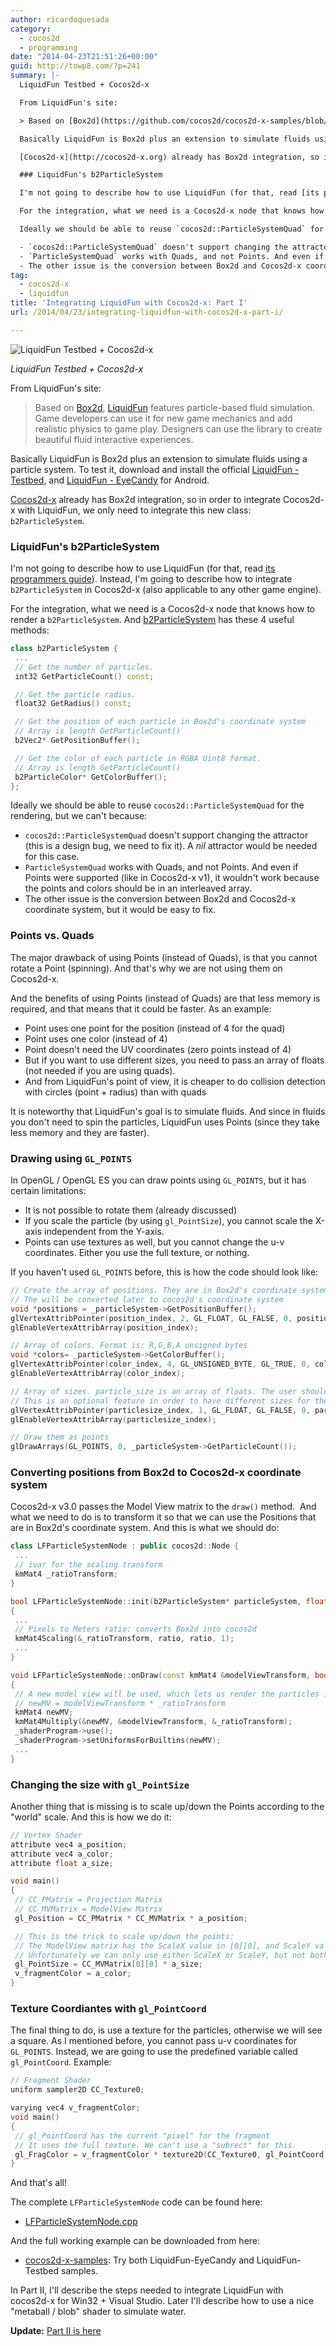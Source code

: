 ```yaml
---
author: ricardoquesada
category:
  - cocos2d
  - programming
date: "2014-04-23T21:51:26+00:00"
guid: http://towp8.com/?p=241
summary: |-
  LiquidFun Testbed + Cocos2d-x

  From LiquidFun's site:

  > Based on [Box2d](https://github.com/cocos2d/cocos2d-x-samples/blob/v3/box2d.org), [LiquidFun](http://google.github.io/liquidfun/) features particle-based fluid simulation. Game developers can use it for new game mechanics and add realistic physics to game play. Designers can use the library to create beautiful fluid interactive experiences.

  Basically LiquidFun is Box2d plus an extension to simulate fluids using a particle system. To test it, download and install the official [LiquidFun - Testbed,](https://play.google.com/store/apps/details?id=com.wolff.liquidfun.testbed2) and [LiquidFun - EyeCandy](https://play.google.com/store/apps/details?id=com.wolff.EyeCandy) for Android.

  [Cocos2d-x](http://cocos2d-x.org) already has Box2d integration, so in order to integrate Cocos2d-x with LiquidFun, we only need to integrate this new class: `b2ParticleSystem`.

  ### LiquidFun's b2ParticleSystem

  I'm not going to describe how to use LiquidFun (for that, read [its programmers guide](http://google.github.io/liquidfun/Programmers-Guide/html/index.html)). Instead, I'm going to describe how to integrate `b2ParticleSystem` in Cocos2d-x (also applicable to any other game engine).

  For the integration, what we need is a Cocos2d-x node that knows how to render a `b2ParticleSystem`. And [b2ParticleSystem](https://github.com/google/liquidfun/blob/v1.0.0/liquidfun/Box2D/Box2D/Particle/b2ParticleSystem.h#L189) has these 4 useful methods:

  Ideally we should be able to reuse `cocos2d::ParticleSystemQuad` for the rendering, but we can't because:

  - `cocos2d::ParticleSystemQuad` doesn't support changing the attractor (this is a design bug, we need to fix it). A _nil_ attractor would be needed for this case.
  - `ParticleSystemQuad` works with Quads, and not Points. And even if Points were supported (like in Cocos2d-x v1), it wouldn't work because the points and colors should be in an interleaved array.
  - The other issue is the conversion between Box2d and Cocos2d-x coordinate system, but it would be easy to fix.
tag:
  - cocos2d-x
  - liquidfun
title: 'Integrating LiquidFun with Cocos2d-x: Part I'
url: /2014/04/23/integrating-liquidfun-with-cocos2d-x-part-i/

---
```

![LiquidFun Testbed + Cocos2d-x](https://camo.githubusercontent.com/024bc94a0b655472808a1073611f72bff59f3f50/68747470733a2f2f6c68332e676f6f676c6575736572636f6e74656e742e636f6d2f2d64705a666f5a3776472d512f553153304746486d6879492f41414141414141413735492f574b6e764e7334597069382f733430302f494d475f303031322e6a7067)

*LiquidFun Testbed + Cocos2d-x*

From LiquidFun's site:

> Based on [Box2d](https://github.com/cocos2d/cocos2d-x-samples/blob/v3/box2d.org), [LiquidFun](http://google.github.io/liquidfun/) features particle-based fluid simulation. Game developers can use it for new game mechanics and add realistic physics to game play. Designers can use the library to create beautiful fluid interactive experiences.

Basically LiquidFun is Box2d plus an extension to simulate fluids using a particle system. To test it, download and install the official [LiquidFun - Testbed,](https://play.google.com/store/apps/details?id=com.wolff.liquidfun.testbed2) and [LiquidFun - EyeCandy](https://play.google.com/store/apps/details?id=com.wolff.EyeCandy) for Android.

[Cocos2d-x](http://cocos2d-x.org) already has Box2d integration, so in order to integrate Cocos2d-x with LiquidFun, we only need to integrate this new class: `b2ParticleSystem`.

### LiquidFun's b2ParticleSystem

I'm not going to describe how to use LiquidFun (for that, read [its programmers guide](http://google.github.io/liquidfun/Programmers-Guide/html/index.html)). Instead, I'm going to describe how to integrate `b2ParticleSystem` in Cocos2d-x (also applicable to any other game engine).

For the integration, what we need is a Cocos2d-x node that knows how to render a `b2ParticleSystem`. And [b2ParticleSystem](https://github.com/google/liquidfun/blob/v1.0.0/liquidfun/Box2D/Box2D/Particle/b2ParticleSystem.h#L189) has these 4 useful methods:

```cpp
class b2ParticleSystem {
 ...
 // Get the number of particles.
 int32 GetParticleCount() const;

 // Get the particle radius.
 float32 GetRadius() const;

 // Get the position of each particle in Box2d's coordinate system
 // Array is length GetParticleCount()
 b2Vec2* GetPositionBuffer();

 // Get the color of each particle in RGBA Uint8 format.
 // Array is length GetParticleCount()
 b2ParticleColor* GetColorBuffer();
};
```

Ideally we should be able to reuse `cocos2d::ParticleSystemQuad` for the rendering, but we can't because:

- `cocos2d::ParticleSystemQuad` doesn't support changing the attractor (this is a design bug, we need to fix it). A _nil_ attractor would be needed for this case.
- `ParticleSystemQuad` works with Quads, and not Points. And even if Points were supported (like in Cocos2d-x v1), it wouldn't work because the points and colors should be in an interleaved array.
- The other issue is the conversion between Box2d and Cocos2d-x coordinate system, but it would be easy to fix.

### Points vs. Quads

The major drawback of using Points (instead of Quads), is that you cannot rotate a Point (spinning). And that's why we are not using them on Cocos2d-x.

And the benefits of using Points (instead of Quads) are that less memory is required, and that means that it could be faster. As an example:

- Point uses one point for the position (instead of 4 for the quad)
- Point uses one color (instead of 4)
- Point doesn't need the UV coordinates (zero points instead of 4)
- But if you want to use different sizes, you need to pass an array of floats (not needed if you are using quads).
- And from LiquidFun's point of view, it is cheaper to do collision detection with circles (point + radius) than with quads

It is noteworthy that LiquidFun's goal is to simulate fluids. And since in fluids you don't need to spin the particles, LiquidFun uses Points (since they take less memory and they are faster).

### Drawing using `GL_POINTS`

In OpenGL / OpenGL ES you can draw points using `GL_POINTS`, but it has certain limitations:

- It is not possible to rotate them (already discussed)
- If you scale the particle (by using `gl_PointSize`), you cannot scale the X-axis independent from the Y-axis.
- Points can use textures as well, but you cannot change the u-v coordinates. Either you use the full texture, or nothing.

If you haven't used `GL_POINTS` before, this is how the code should look like:

```cpp
// Create the array of positions. They are in Box2d's coordinate system
// The will be converted later to cocos2d's coordinate system
void *positions = _particleSystem->GetPositionBuffer();
glVertexAttribPointer(position_index, 2, GL_FLOAT, GL_FALSE, 0, positions);
glEnableVertexAttribArray(position_index);

// Array of colors. Format is: R,G,B,A unsigned bytes
void *colors= _particleSystem->GetColorBuffer();
glVertexAttribPointer(color_index, 4, GL_UNSIGNED_BYTE, GL_TRUE, 0, colors);
glEnableVertexAttribArray(color_index);

// Array of sizes. particle_size is an array of floats. The user should create it.
// This is an optional feature in order to have different sizes for the particles.
glVertexAttribPointer(particlesize_index, 1, GL_FLOAT, GL_FALSE, 0, particle_size);
glEnableVertexAttribArray(particlesize_index);

// Draw them as points
glDrawArrays(GL_POINTS, 0, _particleSystem->GetParticleCount());
```

### Converting positions from Box2d to Cocos2d-x coordinate system

Cocos2d-x v3.0 passes the Model View matrix to the `draw()` method.  And what we need to do is to transform it so that we can use the Positions that are in Box2d's coordinate system. And this is what we should do:

```cpp
class LFParticleSystemNode : public cocos2d::Node {
 ...
 // ivar for the scaling transform
 kmMat4 _ratioTransform;
}

bool LFParticleSystemNode::init(b2ParticleSystem* particleSystem, float ratio)
{
 ...
 // Pixels to Meters ratio: converts Box2d into cocos2d
 kmMat4Scaling(&_ratioTransform, ratio, ratio, 1);
 ...
}

void LFParticleSystemNode::onDraw(const kmMat4 &modelViewTransform, bool transformUpdated)
{
 // A new model view will be used, which lets us render the particles in cocos2d coordinate system
 // newMV = modelViewTransform * _ratioTransform
 kmMat4 newMV;
 kmMat4Multiply(&newMV, &modelViewTransform, &_ratioTransform);
 _shaderProgram->use();
 _shaderProgram->setUniformsForBuiltins(newMV);
 ...
}
```

### Changing the size with `gl_PointSize`

Another thing that is missing is to scale up/down the Points according to the "world" scale. And this is how we do it:

```cpp
// Vertex Shader
attribute vec4 a_position;
attribute vec4 a_color;
attribute float a_size;

void main()
{
 // CC_PMatrix = Projection Matrix
 // CC_MVMatrix = ModelView Matrix
 gl_Position = CC_PMatrix * CC_MVMatrix * a_position;

 // This is the trick to scale up/down the points:
 // The ModelView matrix has the ScaleX value in [0][0], and ScaleY value in [1][1]
 // Unfortunately we can only use either ScaleX or ScaleY, but not both.
 gl_PointSize = CC_MVMatrix[0][0] * a_size;
 v_fragmentColor = a_color;
}
```

### Texture Coordiantes with `gl_PointCoord`

The final thing to do, is use a texture for the particles, otherwise we will see a square. As I mentioned before, you cannot pass u-v coordinates for `GL_POINTS`. Instead, we are going to use the predefined variable called `gl_PointCoord`. Example:

```cpp
// Fragment Shader
uniform sampler2D CC_Texture0;

varying vec4 v_fragmentColor;
void main()
{
 // gl_PointCoord has the current "pixel" for the fragment
 // It uses the full texture. We can't use a "subrect" for this.
 gl_FragColor = v_fragmentColor * texture2D(CC_Texture0, gl_PointCoord);
}
```

And that's all!

The complete `LFParticleSystemNode` code can be found here:

- [LFParticleSystemNode.cpp](https://github.com/cocos2d/cocos2d-x-samples/blob/v3/samples/LiquidFun-EyeCandy/Classes/LFParticleSystemNode.cpp)

And the full working example can be downloaded from here:

- [cocos2d-x-samples](https://github.com/cocos2d/cocos2d-x-samples): Try both LiquidFun-EyeCandy and LiquidFun-Testbed samples.

In Part II, I'll describe the steps needed to integrate LiquidFun with cocos2d-x for Win32 + Visual Studio. Later I'll describe how to use a nice "metaball / blob" shader to simulate water.

**Update:** [Part II is here](/2014/07/30/integrating-liquidfun-with-cocos2d-x-part-ii/)

